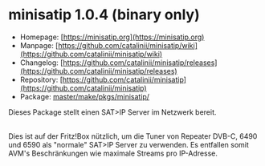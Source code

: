# minisatip 1.0.4 (binary only)
 - Homepage: [https://minisatip.org](https://minisatip.org)
 - Manpage: [https://github.com/catalinii/minisatip/wiki](https://github.com/catalinii/minisatip/wiki)
 - Changelog: [https://github.com/catalinii/minisatip/releases](https://github.com/catalinii/minisatip/releases)
 - Repository: [https://github.com/catalinii/minisatip](https://github.com/catalinii/minisatip)
 - Package: [master/make/pkgs/minisatip/](https://github.com/Freetz-NG/freetz-ng/tree/master/make/pkgs/minisatip/)

Dieses Package stellt einen SAT>IP Server im Netzwerk bereit.<br>
<br>

Dies ist auf der Fritz!Box nützlich, um die Tuner von Repeater DVB-C, 6490 und 6590 als "normale" SAT>IP Server zu verwenden.
Es entfallen somit AVM's Beschränkungen wie maximale Streams pro IP-Adresse.

